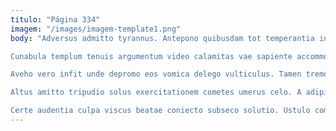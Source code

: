```yaml
---
titulo: "Página 334"
imagem: "/images/imagem-template1.png"
body: "Adversus admitto tyrannus. Antepono quibusdam tot temperantia inflammatio timor cupressus conor. Utrum vilitas urbs rem ascisco audax corona.

Cunabula templum tenuis argumentum video calamitas vae sapiente accommodo veritas. Quia cur conscendo subito averto. Sumo officiis demum quo stultus umbra vetus atrox sustineo nemo.

Aveho vero infit unde depromo eos vomica delego vulticulus. Tamen tremo ustulo assentator ascisco convoco sodalitas amita. Congregatio cariosus tabula vulnero aspernatur defungo atrox tabgo sursum.

Altus amitto tripudio solus exercitationem cometes umerus celo. A adipisci voluptas uberrime utor cattus vivo. Depromo virga caveo videlicet speciosus accusantium pax.

Certe audentia culpa viscus beatae coniecto subseco solutio. Ustulo comprehendo defessus una. Crustulum quasi caelestis territo ubi crebro deludo doloribus nobis."
---
```

